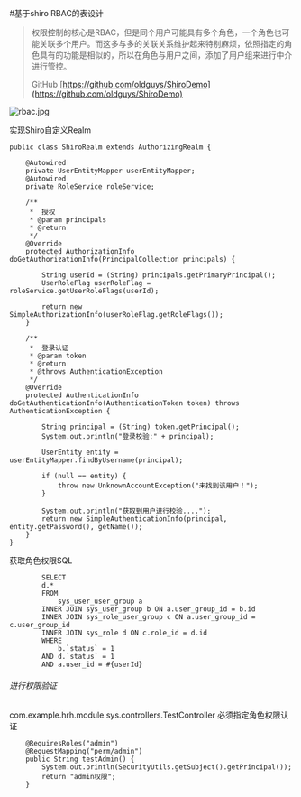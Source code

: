 #基于shiro RBAC的表设计

> 权限控制的核心是RBAC，但是同个用户可能具有多个角色，一个角色也可能关联多个用户。而这多与多的关联关系维护起来特别麻烦，依照指定的角色具有的功能是相似的，所以在角色与用户之间，添加了用户组来进行中介进行管控。
>
>GitHub  [https://github.com/oldguys/ShiroDemo](https://github.com/oldguys/ShiroDemo)

![rbac.jpg](https://upload-images.jianshu.io/upload_images/14387783-bcff3976a0e3a62f.jpg?imageMogr2/auto-orient/strip%7CimageView2/2/w/1240)

实现Shiro自定义Realm
```
public class ShiroRealm extends AuthorizingRealm {

    @Autowired
    private UserEntityMapper userEntityMapper;
    @Autowired
    private RoleService roleService;

    /**
     *  授权
     * @param principals
     * @return
     */
    @Override
    protected AuthorizationInfo doGetAuthorizationInfo(PrincipalCollection principals) {

        String userId = (String) principals.getPrimaryPrincipal();
        UserRoleFlag userRoleFlag = roleService.getUserRoleFlags(userId);

        return new SimpleAuthorizationInfo(userRoleFlag.getRoleFlags());
    }

    /**
     *  登录认证
     * @param token
     * @return
     * @throws AuthenticationException
     */
    @Override
    protected AuthenticationInfo doGetAuthenticationInfo(AuthenticationToken token) throws AuthenticationException {

        String principal = (String) token.getPrincipal();
        System.out.println("登录校验:" + principal);

        UserEntity entity = userEntityMapper.findByUsername(principal);

        if (null == entity) {
            throw new UnknownAccountException("未找到该用户！");
        }

        System.out.println("获取到用户进行校验....");
        return new SimpleAuthenticationInfo(principal, entity.getPassword(), getName());
    }
}
```

获取角色权限SQL
```
		SELECT
		d.*
		FROM
			sys_user_user_group a
		INNER JOIN sys_user_group b ON a.user_group_id = b.id
		INNER JOIN sys_role_user_group c ON a.user_group_id = c.user_group_id
		INNER JOIN sys_role d ON c.role_id = d.id
		WHERE
			b.`status` = 1
		AND d.`status` = 1
		AND a.user_id = #{userId}
```

###### 进行权限验证
com.example.hrh.module.sys.controllers.TestController
必须指定角色权限认证
```
    @RequiresRoles("admin")
    @RequestMapping("perm/admin")
    public String testAdmin() {
        System.out.println(SecurityUtils.getSubject().getPrincipal());
        return "admin权限";
    }
```